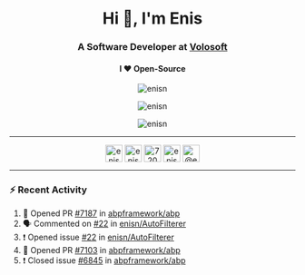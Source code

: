 <h1 align="center">Hi 👋, I'm Enis</h1>
<h3 align="center">A Software Developer at <a href="/volosoft">Volosoft</a></h3>

<h4 align="center"> I ❤ Open-Source</h4>

<p align="center"> <img src="https://komarev.com/ghpvc/?username=enisn" alt="enisn" /> </p>

<p align="center">
<img src="https://github-readme-stats.vercel.app/api/top-langs/?username=enisn&layout=compact" alt="enisn" />
</p>

<p align="center">
<img src="https://github-readme-stats.vercel.app/api?username=enisn&show_icons=true" alt="enisn" />
</p>

<hr />

<p align="center">
<a href="https://dev.to/enisn" target="blank"><img align="center" src="https://cdn.jsdelivr.net/npm/simple-icons@3.0.1/icons/dev-dot-to.svg" alt="enisn" height="30" width="30" /></a>
<a href="https://twitter.com/enisnecipoglu" target="blank"><img align="center" src="https://cdn.jsdelivr.net/npm/simple-icons@3.0.1/icons/twitter.svg" alt="enisnecipoglu" height="30" width="30" /></a>
<a href="https://stackoverflow.com/users/7200126" target="blank"><img align="center" src="https://cdn.jsdelivr.net/npm/simple-icons@3.0.1/icons/stackoverflow.svg" alt="7200126" height="30" width="30" /></a>
<a href="https://instagram.com/enisnecipoglu" target="blank"><img align="center" src="https://cdn.jsdelivr.net/npm/simple-icons@3.0.1/icons/instagram.svg" alt="enisnecipoglu" height="30" width="30" /></a>
<a href="https://medium.com/@enis.necipoglu" target="blank"><img align="center" src="https://cdn.jsdelivr.net/npm/simple-icons@3.0.1/icons/medium.svg" alt="@enis.necipoglu" height="30" width="30" /></a>
</p>

<hr />

### :zap: Recent Activity

<!--START_SECTION:activity-->
1. 💪 Opened PR [#7187](https://github.com/abpframework/abp/pull/7187) in [abpframework/abp](https://github.com/abpframework/abp)
2. 🗣 Commented on [#22](https://github.com/enisn/AutoFilterer/issues/22) in [enisn/AutoFilterer](https://github.com/enisn/AutoFilterer)
3. ❗️ Opened issue [#22](https://github.com/enisn/AutoFilterer/issues/22) in [enisn/AutoFilterer](https://github.com/enisn/AutoFilterer)
4. 💪 Opened PR [#7103](https://github.com/abpframework/abp/pull/7103) in [abpframework/abp](https://github.com/abpframework/abp)
5. ❗️ Closed issue [#6845](https://github.com/abpframework/abp/issues/6845) in [abpframework/abp](https://github.com/abpframework/abp)
<!--END_SECTION:activity-->
